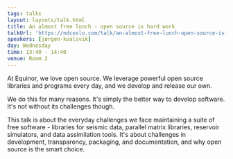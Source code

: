 ```yaml
---
tags: talks
layout: layouts/talk.html
title: An almost free lunch - open source is hard work
talkUrl: 'https://ndcoslo.com/talk/an-almost-free-lunch-open-source-is-hard-work/'
speakers: [jørgen-kvalsvik]
day: Wednesday
time: 13:40 - 14:40
venue: Room 2
---
```

At Equinor, we love open source. We leverage powerful open source libraries and programs every day, and we develop and release our own.


We do this for many reasons. It's simply the better way to develop software. It's not without its challenges though.

This talk is about the everyday challenges we face maintaining a suite of free software - libraries for seismic data, parallel matrix libraries, reservoir simulators, and data assimilation tools. It's about challenges in development, transparency, packaging, and documentation, and why open source is the smart choice.
